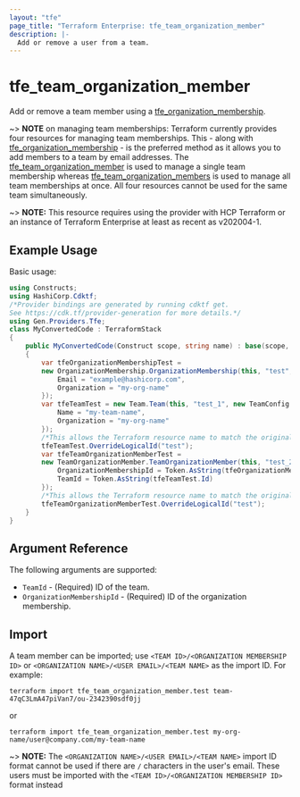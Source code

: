 ```yaml
---
layout: "tfe"
page_title: "Terraform Enterprise: tfe_team_organization_member"
description: |-
  Add or remove a user from a team.
---
```


# tfe_team_organization_member

Add or remove a team member using a
[tfe_organization_membership](organization_membership.html).

~> **NOTE** on managing team memberships: Terraform currently provides four
resources for managing team memberships. This - along with [tfe_organization_membership](organization_membership.html) - is the preferred method as it
allows you to add members to a team by email addresses. The [tfe_team_organization_member](team_organization_member.html) is used to manage a single team membership whereas [tfe_team_organization_members](team_organization_members.html) is used to manage all team memberships at once. All four resources cannot be used for the same team simultaneously.

~> **NOTE:** This resource requires using the provider with HCP Terraform or
an instance of Terraform Enterprise at least as recent as v202004-1.

## Example Usage

Basic usage:

```csharp
using Constructs;
using HashiCorp.Cdktf;
/*Provider bindings are generated by running cdktf get.
See https://cdk.tf/provider-generation for more details.*/
using Gen.Providers.Tfe;
class MyConvertedCode : TerraformStack
{
    public MyConvertedCode(Construct scope, string name) : base(scope, name)
    {
        var tfeOrganizationMembershipTest =
        new OrganizationMembership.OrganizationMembership(this, "test", new OrganizationMembershipConfig {
            Email = "example@hashicorp.com",
            Organization = "my-org-name"
        });
        var tfeTeamTest = new Team.Team(this, "test_1", new TeamConfig {
            Name = "my-team-name",
            Organization = "my-org-name"
        });
        /*This allows the Terraform resource name to match the original name. You can remove the call if you don't need them to match.*/
        tfeTeamTest.OverrideLogicalId("test");
        var tfeTeamOrganizationMemberTest =
        new TeamOrganizationMember.TeamOrganizationMember(this, "test_2", new TeamOrganizationMemberConfig {
            OrganizationMembershipId = Token.AsString(tfeOrganizationMembershipTest.Id),
            TeamId = Token.AsString(tfeTeamTest.Id)
        });
        /*This allows the Terraform resource name to match the original name. You can remove the call if you don't need them to match.*/
        tfeTeamOrganizationMemberTest.OverrideLogicalId("test");
    }
}
```

## Argument Reference

The following arguments are supported:

* `TeamId` - (Required) ID of the team.
* `OrganizationMembershipId` - (Required) ID of the organization membership.

## Import

A team member can be imported; use `<TEAM ID>/<ORGANIZATION MEMBERSHIP ID>` or `<ORGANIZATION NAME>/<USER EMAIL>/<TEAM NAME>`
as the import ID. For example:

```shell
terraform import tfe_team_organization_member.test team-47qC3LmA47piVan7/ou-2342390sdf0jj
```
or
```shell
terraform import tfe_team_organization_member.test my-org-name/user@company.com/my-team-name
```
~> **NOTE:** The `<ORGANIZATION NAME>/<USER EMAIL>/<TEAM NAME>` import ID format cannot be used if there are `/` characters in the user's email. These users must be imported with the `<TEAM ID>/<ORGANIZATION MEMBERSHIP ID>` format instead  
<!-- cache-key: cdktf-0.17.0-pre.15 input-79b344f877a555a61065eab94c46b681486e65f04ba2f5566ba29c46f6b98be9 -->